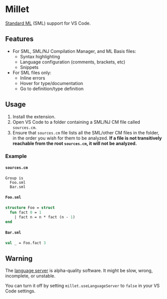 # Millet

[Standard ML][sml] (SML) support for VS Code.

## Features

- For SML, SML/NJ Compilation Manager, and ML Basis files:
  - Syntax highlighting
  - Language configuration (comments, brackets, etc)
  - Snippets
- For SML files only:
  - Inline errors
  - Hover for type/documentation
  - Go to definition/type definition

## Usage

1. Install the extension.
2. Open VS Code to a folder containing a SML/NJ CM file called `sources.cm`.
3. Ensure that `sources.cm` file lists all the SML/other CM files in the folder, in the order you wish for them to be analyzed. **If a file is not transitively reachable from the root `sources.cm`, it will not be analyzed.**

### Example

#### `sources.cm`

```sml-nj-cm
Group is
  Foo.sml
  Bar.sml
```

#### `Foo.sml`

```sml
structure Foo = struct
  fun fact 0 = 1
    | fact n = n * fact (n - 1)
end
```

#### `Bar.sml`

```sml
val _ = Foo.fact 3
```

## Warning

The [language server][lang-srv] is alpha-quality software. It might be slow, wrong, incomplete, or unstable.

You can turn it off by setting `millet.useLanguageServer` to `false` in your VS Code settings.

[lang-srv]: https://microsoft.github.io/language-server-protocol/
[sml]: https://smlfamily.github.io
